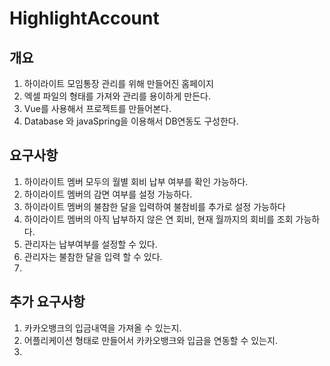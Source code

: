 # HighlightAccount

## 개요

1. 하이라이트 모임통장 관리를 위해 만들어진 홈페이지
2. 엑셀 파일의 형태를 가져와 관리를 용이하게 만든다.
3. Vue를 사용해서 프로젝트를 만들어본다.
4. Database 와 javaSpring을 이용해서 DB연동도 구성한다.

## 요구사항
1. 하이라이트 멤버 모두의 월별 회비 납부 여부를 확인 가능하다.
2. 하이라이트 멤버의 감면 여부를 설정 가능하다.
3. 하이라이트 멤버의 불참한 달을 입력하여 불참비를 추가로 설정 가능하다
4. 하이라이트 멤버의 아직 납부하지 않은 연 회비, 현재 월까지의 회비를 조회 가능하다.
5. 관리자는 납부여부를 설정할 수 있다.
6. 관리자는 불참한 달을 입력 할 수 있다.
7. 
## 추가 요구사항
1. 카카오뱅크의 입금내역을 가져올 수 있는지.
2. 어플리케이션 형태로 만들어서 카카오뱅크와 입금을 연동할 수 있는지.
3. 

